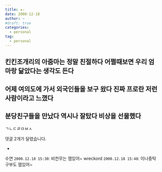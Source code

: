 ```yaml
---
title: ★☆
date: 2000-12-18
author: ~
#draft: true
categories:
  - personal
tag:
  - personal
---
```




킨킨조개리의 아줌마는 정말 친절하다
어쩔때보면 우리 엄마랑 닮았다는 생각도 든다
------------
어제 여의도에 가서 외국인들을 보구 왔다
진짜 프로란 저런 사람이라고 느꼈다
------------
분당친구들을 만났다 역시나 잘탔다
비상을 선물했다
------------
ㄱㄴㄷㄹㅁㅂㅅ


 댓글  2개가 달렸습니다.

- 
수연 `2000.12.18 15:30`: 
비천무는 잼있어~
wreckord `2000.12.18 15:48`: 
이나중탁구부도 잼있어~





